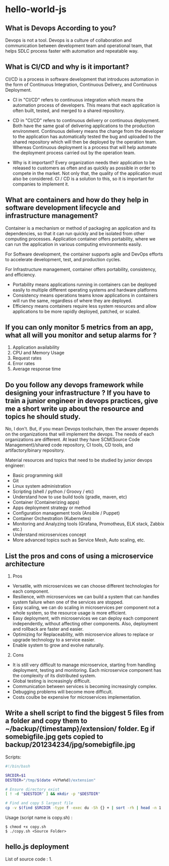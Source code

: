# hello-world-js

## What is Devops According to you?

Devops is not a tool. Devops is a culture of collaboration and communication between development team and  operational team, that helps SDLC process faster with automation and repeatable way.

## What is CI/CD and why is it important?

CI/CD is a process in software development that introduces automation in the form of Continuous Integration, Continuous Delivery, and Continuous Deployment. 

- CI in "CI/CD" refers to continuous integration which means the automation process of developers. This means that each application is often built, tested, and merged to a shared repository.

- CD in "CI/CD" refers to continuous delivery or continuous deployment. Both have the same goal of delivering applications to the production environment. Continuous delivery means the change from the developer to the application has automatically tested the bug and uploaded to the shared repository which will then be deployed by the operation team. Whereas Continuous deployment is a process that will help automate the deployment process carried out by the operation team.

- Why is it important? 
Every organization needs their application to be released to customers as often and as quickly as possible in order to compete in the market. Not only that, the quality of the application must also be considered. CI / CD is a solution to this, so it is important for companies to implement it.

## What are containers and how do they help in software development lifecycle and infrastructure management?

Container is a mechanism or method of packaging an application and its dependencies, so that it can run quickly and be isolated from other computing processes. Application container offers portability, where we can run the application in various computing environments easily. 

For Software development, the container supports agile and DevOps efforts to accelerate development, test, and production cycles.

For Infrastructure management, container offers portability, consistency, and efficiency.
- Portability means applications running in containers can be deployed easily to multiple different operating systems and hardware platforms
- Consistency means operations teams know applications in containers will run the same, regardless of where they are deployed.
- Efficiency means containers require less system resources and allow applications to be more rapidly deployed, patched, or scaled.

## If you can only monitor 5 metrics from an app, what all will you monitor and setup alarms for ?
1. Application availability
2. CPU and Memory Usage
3. Request rates
4. Error rates
5. Average response time

## Do you follow any devops framework while designing your infrastructure ? If you have to train a junior engineer in devops practices, give me a short write up about the resource and topics he should study.

No, I don't. But, if you mean Devops toolschain, then the answer depends on the organizations that will implement the devops. The needs of each organizations are different. At least they have SCM(Source Code Management)/shared code repository, CI tools, CD tools, and artifactory/binary repository.

Material resources and topics that need to be studied by junior devops engineer: 
- Basic programming skill
- Git
- Linux system administration
- Scripting (shell / python / Groovy / etc)
- Understand how to use build tools (gradle, maven, etc)
- Container (Containerizing apps)
- Apps deployment strategy or method
- Configuration management tools (Ansible / Puppet)
- Container Orchestration (Kubernetes)
- Monitoring and Analyzing tools (Grafana, Promotheus, ELK stack, Zabbix etc.)
- Understand microservices concept
- More advanced topics such as Service Mesh, Auto scaling, etc.

## List the pros and cons of using a microservice architecture

1. Pros
- Versatile, with microservices we can choose different technologies for each component.
- Resilience, with microservices we can build a system that can handles system failure when one of the services are stopped.
- Easy scaling, we can do scaling in microservices per component not a whole system, so the resource usage is more efficient.
- Easy deployment, with microservices we can deploy each component independently, without affecting other components. Also, deployment and rollback are faster and easier.
- Optimizing for Replaceability, with microservice allows to replace or upgrade technology to a service easier.
- Enable system to grow and evolve naturally.

2. Cons
- It is still very difficult to manage microservice, starting from handling deployment, testing and monitoring. Each microservice component has the complexity of its distributed system.
- Global testing is increasingly difficult.
- Communication between services is becoming increasingly complex.
- Debugging problems will become more difficult.
- Costs coulbe be expensive for microservices implementation.

## Write a shell script to find the biggest 5 files from a folder and copy them to ~/backup/{timestamp}/extension/ folder. Eg if somebigfile.jpg gets copied to backup/201234234/jpg/somebigfile.jpg

Scripts:
```bash
#!/bin/bash

SRCDIR=$1
DESTDIR="/tmp/$(date +%Y%m%d)/extension"

# Ensure directory exist
[ ! -d "$DESTDIR" ] && mkdir -p "$DESTDIR"

# Find and copy 5 largest file 
cp -v $(find $SRCDIR -type f -exec du -Sh {} + | sort -rh | head -n 1 | awk '{print $2}') $DESTDIR
```
Usage (script name is copy.sh) :
```
$ chmod +x copy.sh
$ ./copy.sh <Source Folder>
```

## hello.js deployment
List of source code :
1. 
